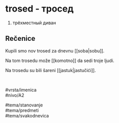 # trosed - тросед

1. трёхместный диван

## Rečenice

Kupili smo nov trosed za dnevnu [[soba|sobu]].

Na tom trosedu može [[komotno]] da sedi troje ljudi.

Na trosedu su bili šareni [[jastuk|jastučići]].

<br>

#vrsta/imenica  
#nivo/A2  

#tema/stanovanje  
#tema/predmeti  
#tema/svakodnevica  
